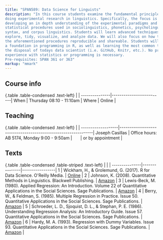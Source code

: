 ```yaml
---
title: "SPAN589: Data Science for Linguists"
description: "In this course students examine the fundamental principles of 
doing experimental research in linguistics. Specifically, the focus is on 
developing an in depth understanding of the experimental paradigms and 
statistical procedures used in sociolinguistics, phonetics, psycholinguistics, 
syntax, and corpus linguistics. Students will learn advanced techniques used to 
explore, tidy, visualize, and analyze data. We will also focus on how to make 
the aforementioned procedures reproducible and shareable. Students will develop 
a foundation in programming in R, as well as learning the most common tools at 
the disposal of todays data scientist (i.e. GitHub, Knitr, etc.). No prior 
experience with statistics or programming is necessary.  
Pre-requisites: SPAN 361 or 363"
markup: "mmark"
---
```


## Course info

{.table .table-condensed .text-left}
 <span></span> | <span></span>            |
---------------|--------------------------|
When           | Thursday 08:10 - 11:10am |
Where          | Online                   |

## Teaching

{.table .table-condensed .text-left}
 <span></span>     | <span></span>                                                  |
-------------------|----------------------------------------------------------------|
 Joseph Casillas   | Office hours: AB 5174, Monday 9:00 - 9:50am |
 <a href="http://www.jvcasillas.com/" title="homepage"><i class="fa fa-home"></i></a> &nbsp; <a href="mailto:joseph.casillas@rutgers.edu" title="email"><i class="fa fa-envelope"></i></a> &nbsp; <a href="https://github.com/jvcasillas" title="GitHub"><i class="fa fa-github"></i></a> &nbsp; <a href="https://twitter.com/jvcasill" title="Twitter"><i class="fa fa-twitter"></i></a> | or by appointment |


## Texts

{.table .table-condensed .table-striped .text-left}
 <span></span> | <span></span> | <span></span>   |
---------------|---------------|-----------------|
1 | Wickham, H., & Grolemund, G. (2017). R for Data Science. O'Reilly Media. | [Online][book1] |
2 | Johnson, K. (2008). Quantitative Methods in Linguistics. Blackwell Publishing. | [Amazon][book2] |
3 | Lewis-Beck, M. (1980). Applied Regression: An Introduction. Volume 22 of Quantitative Applications in the Social Sciences. Sage Publications. | [Amazon][book3] |
4 | Berry, W., & Feldman, S. (1985). Multiple Regression in Practice. Issue 50. Quantitative Applications in the Social Sciences. Sage Publications. | [Amazon][book4] |
5 | Schroeder, L. D., Sjoquist, D. L., & Stephan, P. E. (1986). Understanding Regression Analysis: An Introductory Guide. Issue 57. Quantitative Applications in the Social Sciences. Sage Publications. | [Amazon][book5] |
6 | Hardy, M. A. (1993). Regression with Dummy Variables. Issue 93. Quantitative Applications in the Social Sciences. Sage Publications. | [Amazon][book6] |

[book1]: http://r4ds.had.co.nz
[book2]: http://a.co/9ArHNqO
[book3]: http://a.co/2zyfhXj
[book4]: http://a.co/8jcU0ef
[book5]: http://a.co/gE2xmLr
[book6]: http://a.co/8Spewd9




